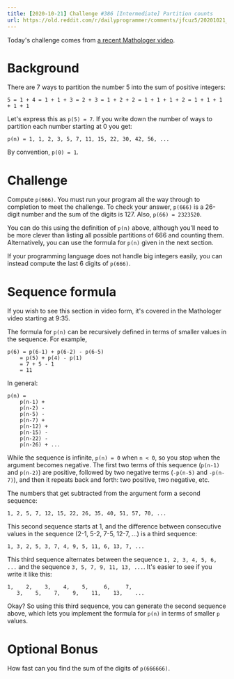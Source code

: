 ```yaml
---
title: [2020-10-21] Challenge #386 [Intermediate] Partition counts
url: https://old.reddit.com/r/dailyprogrammer/comments/jfcuz5/20201021_challenge_386_intermediate_partition/
---
```


Today's challenge comes from [a recent Mathologer video](https://www.youtube.com/watch?v=iJ8pnCO0nTY).

# Background

There are 7 ways to partition the number 5 into the sum of positive integers:

    5 = 1 + 4 = 1 + 1 + 3 = 2 + 3 = 1 + 2 + 2 = 1 + 1 + 1 + 2 = 1 + 1 + 1 + 1 + 1

Let's express this as `p(5) = 7`. If you write down the number of ways to partition each number starting at 0 you get:

    p(n) = 1, 1, 2, 3, 5, 7, 11, 15, 22, 30, 42, 56, ...

By convention, `p(0) = 1`.

# Challenge

Compute `p(666)`. You must run your program all the way through to completion to meet the challenge. To check your answer, `p(666)` is a 26-digit number and the sum of the digits is 127. Also, `p(66) = 2323520`.

You can do this using the definition of `p(n)` above, although you'll need to be more clever than listing all possible partitions of 666 and counting them. Alternatively, you can use the formula for `p(n)` given in the next section.

If your programming language does not handle big integers easily, you can instead compute the last 6 digits of `p(666)`.

# Sequence formula

If you wish to see this section in video form, it's covered in the Mathologer video starting at 9:35.

The formula for `p(n)` can be recursively defined in terms of smaller values in the sequence. For example,

    p(6) = p(6-1) + p(6-2) - p(6-5)
        = p(5) + p(4) - p(1)
        = 7 + 5 - 1
        = 11

In general:

    p(n) =
        p(n-1) +
        p(n-2) -
        p(n-5) -
        p(n-7) +
        p(n-12) +
        p(n-15) -
        p(n-22) -
        p(n-26) + ...

While the sequence is infinite, `p(n) = 0` when `n < 0`, so you stop when the argument becomes negative. The first two terms of this sequence (`p(n-1)` and `p(n-2)`) are positive, followed by two negative terms (`-p(n-5)` and `-p(n-7)`), and then it repeats back and forth: two positive, two negative, etc.

The numbers that get subtracted from the argument form a second sequence:

    1, 2, 5, 7, 12, 15, 22, 26, 35, 40, 51, 57, 70, ...

This second sequence starts at 1, and the difference between consecutive values in the sequence (2-1, 5-2, 7-5, 12-7, ...) is a third sequence:

    1, 3, 2, 5, 3, 7, 4, 9, 5, 11, 6, 13, 7, ...

This third sequence alternates between the sequence `1, 2, 3, 4, 5, 6, ...` and the sequence `3, 5, 7, 9, 11, 13, ...`. It's easier to see if you write it like this:

    1,    2,    3,    4,    5,     6,     7,
       3,    5,    7,    9,    11,    13,    ...

Okay? So using this third sequence, you can generate the second sequence above, which lets you implement the formula for `p(n)` in terms of smaller `p` values.

# Optional Bonus

How fast can you find the sum of the digits of `p(666666)`.